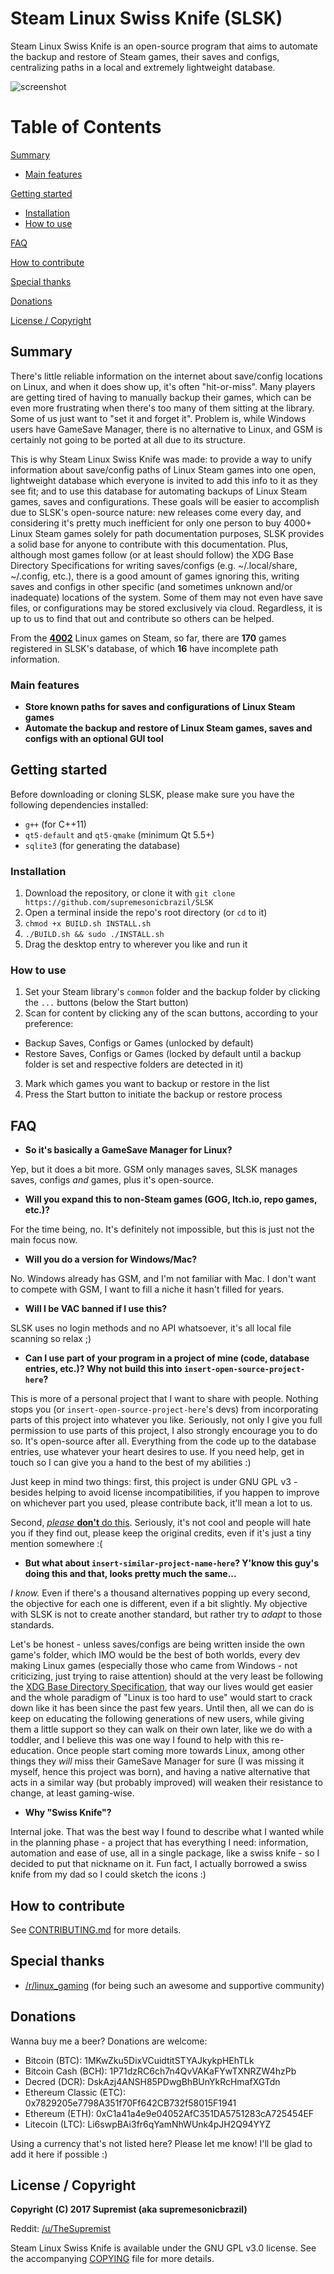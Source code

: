 # Steam Linux Swiss Knife (SLSK)

Steam Linux Swiss Knife is an open-source program that aims to automate the backup and restore of Steam games, their saves and
configs, centralizing paths in a local and extremely lightweight database.

![screenshot](https://github.com/supremesonicbrazil/SLSK/blob/master/SLSK_img.png)

# Table of Contents

[Summary](#summary)

* [Main features](#main-features)

[Getting started](#getting-started)

* [Installation](#installation)
* [How to use](#how-to-use)

[FAQ](#faq)

[How to contribute](#how-to-contribute)

[Special thanks](#special-thanks)

[Donations](#donations)

[License / Copyright](#license--copyright)

## Summary

There's little reliable information on the internet about save/config locations on Linux, and when it does show up, it's often "hit-or-miss".
Many players are getting tired of having to manually backup their games, which can be even more frustrating when there's too many of
them sitting at the library. Some of us just want to "set it and forget it". Problem is, while Windows users have GameSave Manager, there
is no alternative to Linux, and GSM is certainly not going to be ported at all due to its structure.

This is why Steam Linux Swiss Knife was made: to provide a way to unify information about save/config paths of Linux Steam games into
one open, lightweight database which everyone is invited to add this info to it as they see fit; and to use this database for automating
backups of Linux Steam games, saves and configurations. These goals will be easier to accomplish due to SLSK's open-source nature: new
releases come every day, and considering it's pretty much inefficient for only one person to buy 4000+ Linux Steam games solely for path
documentation purposes, SLSK provides a solid base for anyone to contribute with this documentation. Plus, although most games follow
(or at least should follow) the XDG Base Directory Specifications for writing saves/configs (e.g. ~/.local/share, ~/.config, etc.), there is a
good amount of games ignoring this, writing saves and configs in other specific (and sometimes unknown and/or inadequate) locations
of the system. Some of them may not even have save files, or configurations may be stored exclusively via cloud. Regardless, it is up to us
to find that out and contribute so others can be helped.

From the [**4002**](http://store.steampowered.com/search/?sort_by=Released_DESC&tags=-1&category1=998&os=linux) Linux games on Steam, so far, there are **170** games registered in SLSK's database, of which **16** have incomplete path information.

### Main features

* **Store known paths for saves and configurations of Linux Steam games**
* **Automate the backup and restore of Linux Steam games, saves and configs with an optional GUI tool**

## Getting started

Before downloading or cloning SLSK, please make sure you have the following dependencies installed:

* `g++` (for C++11)
* `qt5-default` and `qt5-qmake` (minimum Qt 5.5+)
* `sqlite3` (for generating the database)

### Installation

1. Download the repository, or clone it with `git clone https://github.com/supremesonicbrazil/SLSK`
2. Open a terminal inside the repo's root directory (or `cd` to it) 
3. `chmod +x BUILD.sh INSTALL.sh`
4. `./BUILD.sh && sudo ./INSTALL.sh`
5. Drag the desktop entry to wherever you like and run it

### How to use

1. Set your Steam library's `common` folder and the backup folder by clicking the `...` buttons (below the Start button)
2. Scan for content by clicking any of the scan buttons, according to your preference:
  * Backup Saves, Configs or Games (unlocked by default)
  * Restore Saves, Configs or Games (locked by default until a backup folder is set and respective folders are detected in it)
3. Mark which games you want to backup or restore in the list
4. Press the Start button to initiate the backup or restore process

## FAQ

* **So it's basically a GameSave Manager for Linux?**

Yep, but it does a bit more. GSM only manages saves, SLSK manages saves, configs *and* games, plus it's open-source.

* **Will you expand this to non-Steam games (GOG, Itch.io, repo games, etc.)?**

For the time being, no. It's definitely not impossible, but this is just not the main focus now.

* **Will you do a version for Windows/Mac?**

No. Windows already has GSM, and I'm not familiar with Mac. I don't want to compete with GSM, I want to fill a niche it hasn't filled for years.

* **Will I be VAC banned if I use this?**

SLSK uses no login methods and no API whatsoever, it's all local file scanning so relax ;)

* **Can I use part of your program in a project of mine (code, database entries, etc.)? Why not build this into `insert-open-source-project-here`?**

This is more of a personal project that I want to share with people. Nothing stops you (or `insert-open-source-project-here`'s devs) from
incorporating parts of this project into whatever you like. Seriously, not only I give you full permission to use parts of this project, I also
strongly encourage you to do so. It's open-source after all. Everything from the code up to the database entries, use whatever your heart
desires to use. If you need help, get in touch so I can give you a hand to the best of my abilities :)

Just keep in mind two things: first, this project is under GNU GPL v3 - besides helping to avoid license incompatibilities, if you happen to
improve on whichever part you used, please contribute back, it'll mean a lot to us.

Second, [*please* **don't** do this](http://i0.kym-cdn.com/photos/images/original/001/079/173/ed2.png). Seriously, it's not cool and
people will hate you if they find out, please keep the original credits, even if it's just a tiny mention somewhere :(

* **But what about `insert-similar-project-name-here`? Y'know this guy's doing this and that, looks pretty much the same...**

*I know.* Even if there's a thousand alternatives popping up every second, the objective for each one is different, even if a bit slightly.
My objective with SLSK is not to create another standard, but rather try to *adapt* to those standards.

Let's be honest - unless saves/configs are being written inside the own game's folder, which IMO would be the best of both worlds, every
dev making Linux games (especially those who came from Windows - not criticizing, just trying to raise attention) should at the very least be
following the [XDG Base Directory Specification](https://specifications.freedesktop.org/basedir-spec/basedir-spec-latest.html), that way
our lives would get easier and the whole paradigm of "Linux is too hard to use" would start to crack down like it has been since the past few
years. Until then, all we can do is keep on educating the following generations of new users, while giving them a little support so they can
walk on their own later, like we do with a toddler, and I believe this was one way I found to help with this re-education. Once people start
coming more towards Linux, among other things they *will* miss their GameSave Manager for sure (I was missing it myself, hence this
project was born), and having a native alternative that acts in a similar way (but probably improved) will weaken their resistance to change,
at least gaming-wise.

* **Why "Swiss Knife"?**

Internal joke. That was the best way I found to describe what I wanted while in the planning phase - a project that has everything I need:
information, automation and ease of use, all in a single package, like a swiss knife - so I decided to put that nickname on it. Fun fact, I
actually borrowed a swiss knife from my dad so I could sketch the icons :)

## How to contribute

See [CONTRIBUTING.md](CONTRIBUTING.md) for more details.

## Special thanks

* [/r/linux_gaming](https://www.reddit.com/r/linux_gaming) (for being such an awesome and supportive community)

## Donations

Wanna buy me a beer? Donations are welcome:

* Bitcoin (BTC): 1MKwZku5DixVCuidtitSTYAJkykpHEhTLk
* Bitcoin Cash (BCH): 1P71dzRC6ch7n4QvVAKaFYwTXNRZW4hzPb
* Decred (DCR): DskAzj4ANSH85PDwgBhBUnYkRcHmafXGTdn
* Ethereum Classic (ETC): 0x7829205e7798A351f70Ff642CB732f58015F1941
* Ethereum (ETH): 0xC1a41a4e9e04052AfC351DA5751283cA725454EF
* Litecoin (LTC): Li6swpBAi3fr6qYamNhWUnk4pJH2Q94YYZ

Using a currency that's not listed here? Please let me know! I'll be glad to add it here if possible :)

## License / Copyright

**Copyright (C) 2017 Supremist (aka supremesonicbrazil)**

Reddit: [/u/TheSupremist](https://www.reddit.com/user/TheSupremist/)

Steam Linux Swiss Knife is available under the GNU GPL v3.0 license. See the accompanying [COPYING](COPYING) file for more details.
